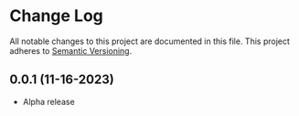 # Change Log
All notable changes to this project are documented in this file. This project
adheres to [Semantic Versioning](https://semver.org/).

## 0.0.1 (11-16-2023)
* Alpha release
